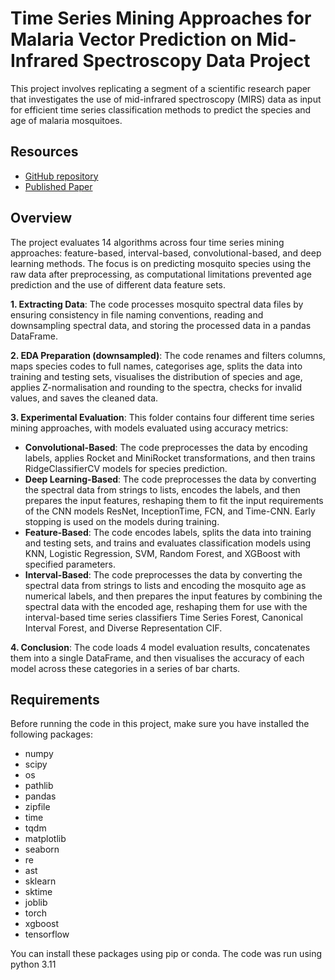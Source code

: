 # Time Series Mining Approaches for Malaria Vector Prediction on Mid-Infrared Spectroscopy Data Project
This project involves replicating a segment of a scientific research paper that investigates the use of mid-infrared spectroscopy (MIRS) data as input for efficient time series classification methods to predict the species and age of malaria mosquitoes.

## Resources
- [GitHub repository](https://github.com/SimonAB/DL-MIRS_Siria_et_al?tab=readme-ov-file)
- [Published Paper](https://datascience.codata.org/articles/10.5334/dsj-2024-025?fbclid=IwY2xjawEg7MFleHRuA2FlbQIxMAABHa4RHi_KrsCsxhLPxNcjZzFAJWPEO8EzEnopxWnPMZTsSpqe3Oe35ijmmQ_aem_nhPzwgnCNAqox8N4yqRwMg#B42)

## Overview
The project evaluates 14 algorithms across four time series mining approaches: feature-based, interval-based, convolutional-based, and deep learning methods. The focus is on predicting mosquito species using the raw data after preprocessing, as computational limitations prevented age prediction and the use of different data feature sets.

**1. Extracting Data**: The code processes mosquito spectral data files by ensuring consistency in file naming conventions, reading and downsampling spectral data, and storing the processed data in a pandas DataFrame.

**2. EDA Preparation (downsampled)**: The code renames and filters columns, maps species codes to full names, categorises age, splits the data into training and testing sets, visualises the distribution of species and age, applies Z-normalisation and rounding to the spectra, checks for invalid values, and saves the cleaned data.

**3. Experimental Evaluation**: This folder contains four different time series mining approaches, with models evaluated using accuracy metrics:
- **Convolutional-Based**: The code preprocesses the data by encoding labels, applies Rocket and MiniRocket transformations, and then trains RidgeClassifierCV models for species prediction.
- **Deep Learning-Based**: The code preprocesses the data by converting the spectral data from strings to lists, encodes the labels, and then prepares the input features, reshaping them to fit the input requirements of the CNN models ResNet, InceptionTime, FCN, and Time-CNN. Early stopping is used on the models during training.
- **Feature-Based**: The code encodes labels, splits the data into training and testing sets, and trains and evaluates classification models using KNN, Logistic Regression, SVM, Random Forest, and XGBoost with specified parameters.
- **Interval-Based**: The code preprocesses the data by converting the spectral data from strings to lists and encoding the mosquito age as numerical labels, and then prepares the input features by combining the spectral data with the encoded age, reshaping them for use with the interval-based time series classifiers Time Series Forest, Canonical Interval Forest, and Diverse Representation CIF.

**4. Conclusion**: The code loads 4 model evaluation results, concatenates them into a single DataFrame, and then visualises the accuracy of each model across these categories in a series of bar charts.

## Requirements
Before running the code in this project, make sure you have installed the following packages:

* numpy
* scipy
* os
* pathlib
* pandas
* zipfile
* time
* tqdm
* matplotlib
* seaborn
* re
* ast
* sklearn
* sktime
* joblib
* torch
* xgboost
* tensorflow

You can install these packages using pip or conda. The code was run using python 3.11
